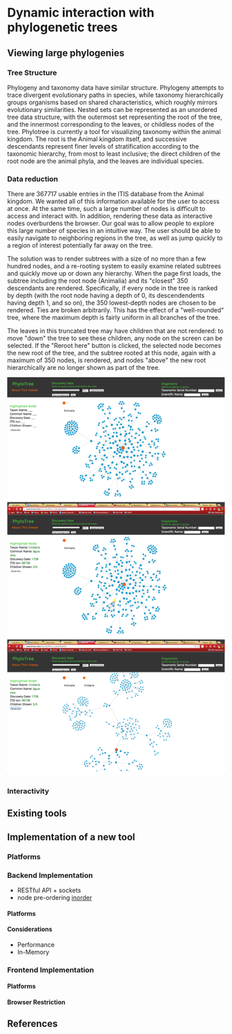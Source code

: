 # Dynamic interaction with phylogenetic trees


## Viewing large phylogenies

### Tree Structure

Phylogeny and taxonomy data have similar structure. Phylogeny attempts to trace divergent evolutionary paths in species, while taxonomy hierarchically groups organisms based on shared characteristics, which roughly mirrors evolutionary similarities. Nested sets can be represented as an unordered tree data structure, with the outermost set representing the root of the tree, and the innermost corresponding to the leaves, or childless nodes of the tree. Phylotree is currently a tool for visualizing taxonomy within the animal kingdom. The root is the Animal kingdom itself, and successive descendants represent finer levels of stratification according to the taxonomic hierarchy, from most to least inclusive; the direct children of the root node are the animal phyla, and the leaves are individual species.

### Data reduction
There are 367717 usable entries in the ITIS database from the Animal kingdom. We wanted all of this information available for the user to access at once. At the same time, such a large number of nodes is difficult to access and interact with. In addition, rendering these data as interactive nodes overburdens the browser. Our goal was to allow people to explore this large number of species in an intuitive way. The user should be able to easily navigate to neighboring regions in the tree, as well as jump quickly to a region of interest potentially far away on the tree. 

The solution was to render subtrees with a size of no more than a few hundred nodes, and a re-rooting system to easily examine related subtrees and quickly move up or down any hierarchy. When the page first loads, the subtree including the root node (Animalia) and its "closest" 350 descendants are rendered. Specifically, if every node in the tree is ranked by depth (with the root node having a depth of 0, its descendendents having depth 1, and so on), the 350 lowest-depth nodes are chosen to be rendered. Ties are broken arbitrarily. This has the effect of a "well-rounded" tree, where the maximum depth is fairly uniform in all branches of the tree.

The leaves in this truncated tree may have children that are not rendered: to move "down" the tree to see these children, any node on the screen can be selected. If the "Reroot here" button is clicked, the selected node becomes the new root of the tree, and the subtree rooted at this node, again with a maximum of 350 nodes, is rendered, and nodes "above" the new root hierarchically are no longer shown as part of the tree. 

![Alt text](./reroot_demo_1.png "Tree rooted at Animalia")
![Alt text](./reroot_demo_2.png "Node Cnidaria selected")
![Alt text](./reroot_demo_3.png "After clicking Reroot node, new tree rooted at Cnidaria with additional descendants displayed.")

### Interactivity


## Existing tools


## Implementation of a new tool

### Platforms
### Backend Implementation
- RESTful API + sockets
- node pre-ordering [inorder]

#### Platforms
#### Considerations

- Performance
- In-Memory

### Frontend Implementation

#### Platforms
#### Browser Restriction

## References
[inorder]: http://example.com "inorder"




